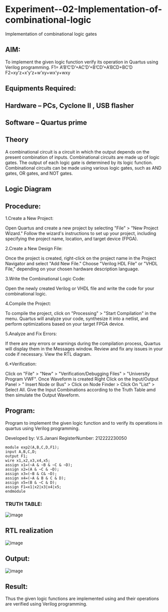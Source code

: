 # Experiment--02-Implementation-of-combinational-logic
Implementation of combinational logic gates
 
## AIM:
To implement the given logic function verify its operation in Quartus using Verilog programming.
 F1= A’B’C’D’+AC’D’+B’CD’+A’BCD+BC’D
F2=xy’z+x’y’z+w’xy+wx’y+wxy
 
 
 
## Equipments Required:
## Hardware – PCs, Cyclone II , USB flasher
## Software – Quartus prime


## Theory

A combinational circuit is a circuit in which the output depends on the present combination of inputs. Combinational circuits are made up of logic gates. The output of each logic gate is determined by its logic function. Combinational circuits can be made using various logic gates, such as AND gates, OR gates, and NOT gates.
 

## Logic Diagram
## Procedure:

1.Create a New Project: 

Open Quartus and create a new project by selecting "File" > "New Project Wizard." Follow the wizard's instructions to set up your project, including specifying the project name, location, and target device (FPGA).

2.Create a New Design File: 

Once the project is created, right-click on the project name in the Project Navigator and select "Add New File." Choose "Verilog HDL File" or "VHDL File," depending on your chosen hardware description language.

3.Write the Combinational Logic Code: 

Open the newly created Verilog or VHDL file and write the code for your combinational logic.

4.Compile the Project: 

To compile the project, click on "Processing" > "Start Compilation" in the menu. Quartus will analyze your code, synthesize it into a netlist, and perform optimizations based on your target FPGA device.

5.Analyze and Fix Errors:

If there are any errors or warnings during the compilation process, Quartus will display them in the Messages window. Review and fix any issues in your code if necessary. View the RTL diagram.

6.*Verification: 

Click on "File" > "New" > "Verification/Debugging Files" > "University Program VWF". Once Waveform is created Right Click on the Input/Output Panel > " Insert Node or Bus" > Click on Node Finder > Click On "List" > Select All. Give the Input Combinations according to the Truth Table amd then simulate the Output Waveform.
## Program:

Program to implement the given logic function and to verify its operations in quartus using Verilog programming.

Developed by: V.S.Janani
RegisterNumber: 212222230050
```
module exp2(A,B,C,D,F1);
input A,B,C,D;
output F1;
wire x1,x2,x3,x4,x5;
assign x1=(~A & ~B & ~C & ~D);
assign x2=(A & ~C & ~D);
assign x3=(~B & C& ~D);
assign x4=(~A & B & C & D);
assign x5=(B & ~C & D);
assign F1=x1|x2|x3|x4|x5;
endmodule
```
### TRUTH TABLE:
![image](https://github.com/janani225/Experiment--02-Implementation-of-combinational-logic-/assets/113497333/741fb5fc-a69c-439a-aaff-dd488cc09517)



## RTL realization

![image](https://github.com/janani225/Experiment--02-Implementation-of-combinational-logic-/assets/113497333/9bf2541c-297e-48c7-ba6f-e02d5f880638)


## Output:

![image](https://github.com/janani225/Experiment--02-Implementation-of-combinational-logic-/assets/113497333/d97f0eb5-db7a-468b-9f0c-c82bce3a3c09)


## Result:
Thus the given logic functions are implemented using  and their operations are verified using Verilog programming.
